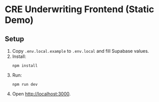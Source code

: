 # CRE Underwriting Frontend (Static Demo)

## Setup

1. Copy `.env.local.example` to `.env.local` and fill Supabase values.
2. Install:
   ```
   npm install
   ```
3. Run:
   ```
   npm run dev
   ```
4. Open [http://localhost:3000](http://localhost:3000).